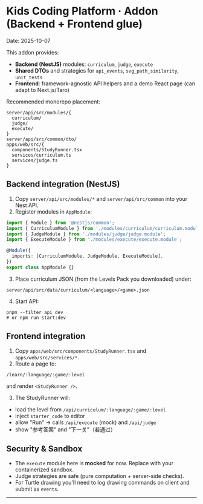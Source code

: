 # Kids Coding Platform · Addon (Backend + Frontend glue)

Date: 2025-10-07

This addon provides:

- **Backend (NestJS)** modules: `curriculum`, `judge`, `execute`
- **Shared DTOs** and strategies for `api_events`, `svg_path_similarity`, `unit_tests`
- **Frontend**: framework-agnostic API helpers and a demo React page (can adapt to Next.js/Taro)

Recommended monorepo placement:

```
server/api/src/modules/{
  curriculum/
  judge/
  execute/
}
server/api/src/common/dto/
apps/web/src/{
  components/StudyRunner.tsx
  services/curriculum.ts
  services/judge.ts
}
```

## Backend integration (NestJS)

1. Copy `server/api/src/modules/*` and `server/api/src/common` into your Nest API.
2. Register modules in `AppModule`:

```ts
import { Module } from '@nestjs/common';
import { CurriculumModule } from './modules/curriculum/curriculum.module';
import { JudgeModule } from './modules/judge/judge.module';
import { ExecuteModule } from './modules/execute/execute.module';

@Module({
  imports: [CurriculumModule, JudgeModule, ExecuteModule],
})
export class AppModule {}
```

3. Place curriculum JSON (from the Levels Pack you downloaded) under:

```
server/api/src/data/curriculum/<language>/<game>.json
```

4. Start API:

```
pnpm --filter api dev
# or npm run start:dev
```

## Frontend integration

1. Copy `apps/web/src/components/StudyRunner.tsx` and `apps/web/src/services/*`.
2. Route a page to:

```
/learn/:language/:game/:level
```

and render `<StudyRunner />`.

3. The StudyRunner will:

- load the level from `/api/curriculum/:language/:game/:level`
- inject `starter_code` to editor
- allow "Run" -> calls `/api/execute` (mock) and `/api/judge`
- show "参考答案" and "下一关"（若通过）

## Security & Sandbox

- The `execute` module here is **mocked** for now. Replace with your containerized sandbox.
- Judge strategies are safe (pure computation + server-side checks).
- For Turtle drawing you'll need to log drawing commands on client and submit as `events`.

---
